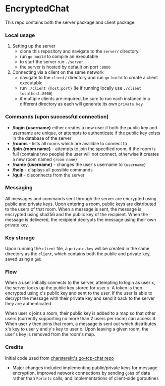 # EncryptedChat
This repo contains both the server package and client package.

### Local usage
1. Setting up the server
	- clone this repository and navigate to the `server/` directory.
	- run `go build` to compile an executable
	- to start the server run `./server`
	- the server is hosted by default on port `:8000`
2. Connecting via a client on the same network
	- navigate to the `client/` directory and run `go build` to create a client executable
	- run `./client {host:port}` (ie if running locally use `./client localhost:8000`)
	- if multiple clients are required, be sure to run each instance in a different directory as each will generate its own `private.key`

### Commands (upon successful connection)
  - **/login {username}** either creates a new user if both the public key and username are unique, or attempts to authenticate if the public key exists in the database of the server
  - **/rooms** - lists all rooms which are availible to connect to
  - **/join {room name}** - attempts to join the specified room, if the room is full (contains two people) the user will not connect, otherwise it creates a new room named `{room name}`
  - **/name {username}** - changes the user's username to `{username}`
  - **/help** - displays all possible commands
  - **/quit** - disconnects from the server

### Messaging
All messages and commands sent through the server are encrypted using public and private keys. Upon entering a room, public keys are distributed to the users of that room. When a message is sent, the message is encrypted using sha256 and the public key of the recipient. When the message is delivered, the recipient decrypts the message using their own private key.

### Key storage
Upon running the `client` file, a `private.key` will be created in the same directory as the `client`, which contains both the public and private key, saved using a `gob`.

### Flow
When a user initially connects to the server, attempting to login as user x, the server looks up the public key stored for user x. A token is then encrypted using x's public key and sent to the user. If the user is able to decrypt the message with their private key and send it back to the server they are authenticated.

When user x joins a room, their public key is added to a map so that other users (currently supporting no more than 2 users per room) can access it. When user y then joins that room, a message is sent out which distributes x's key to user y and y's key to user x. Upon leaving a given room, the user's key is removed from the room's map.

### Credits
Initial code used from [charsterekt's go-tcp-chat repo](https://github.com/charsterekt/go-tcp-chat?ref=golangexample.com)
- Major changes included implementing public/private keys for message encryption, improved network connections by sending `gob`s of data rather than `Fprintc` calls, and implementations of client-side goroutines
